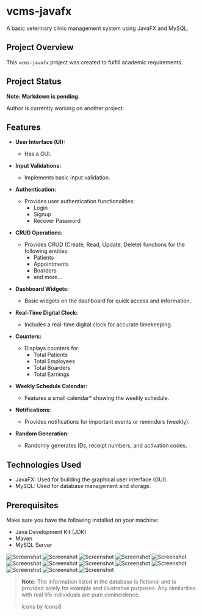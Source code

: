 # vcms-javafx

A basic veterinary clinic management system using JavaFX and MySQL.

## Project Overview

This `vcms-javafx` project was created to fulfill academic requirements.

## Project Status

**Note: Markdown is pending.**

Author is currently working on another project.

## Features

- **User Interface (UI):**
  - Has a GUI.

- **Input Validations:**
  - Implements basic input validation.

- **Authentication:**
  - Provides user authentication functionalities:
    - Login
    - Signup
    - Recover Password

- **CRUD Operations:**
  - Provides CRUD (Create, Read, Update, Delete) functions for the following entities:
    - Patients
    - Appointments
    - Boarders
    - and more...

- **Dashboard Widgets:**
  - Basic widgets on the dashboard for quick access and information.

- **Real-Time Digital Clock:**
  - Includes a real-time digital clock for accurate timekeeping.

- **Counters:**
  - Displays counters for:
    - Total Patients
    - Total Employees
    - Total Boarders
    - Total Earnings

- **Weekly Schedule Calendar:**
  - Features a small calendar* showing the weekly schedule.

- **Notifications:**
  - Provides notifications for important events or reminders (weekly).

- **Random Generation:**
  - Randomly generates IDs, receipt numbers, and activation codes.

## Technologies Used

- JavaFX: Used for building the graphical user interface (GUI).
- MySQL: Used for database management and storage.

## Prerequisites

Make sure you have the following installed on your machine:

- Java Development Kit (JDK)
- Maven
- MySQL Server

![Screenshot](screenshots/Account.png)
![Screenshot](screenshots/Appointment.png)
![Screenshot](screenshots/Boarder.png)
![Screenshot](screenshots/Dashboard.png)
![Screenshot](screenshots/Employee.png)
![Screenshot](screenshots/Inventory.png)
![Screenshot](screenshots/Kennels.png)
![Screenshot](screenshots/Laboratory.png)
![Screenshot](screenshots/Login.png)
![Screenshot](screenshots/Patients.png)
![Screenshot](screenshots/Recover-Password.png)
![Screenshot](screenshots/Signup.png)
![Screenshot](screenshots/Transaction.png)

> **Note:** The information listed in the database is fictional and is provided solely for example and illustrative purposes. Any similarities with real life individuals are pure conincidence.

> Icons by Icons8.




